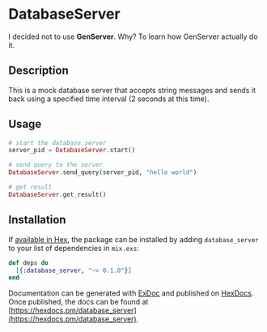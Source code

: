 # DatabaseServer

I decided not to use **GenServer**. Why? To learn how GenServer actually do it.

## Description

This is a mock database server that accepts string messages and sends it back
using a specified time interval (2 seconds at this time).

## Usage

```elixir
# start the database server
server_pid = DatabaseServer.start()

# send query to the server
DatabaseServer.send_query(server_pid, "hello world")

# get result
DatabaseServer.get_result()
```

## Installation

If [available in Hex](https://hex.pm/docs/publish), the package can be installed
by adding `database_server` to your list of dependencies in `mix.exs`:

```elixir
def deps do
  [{:database_server, "~> 0.1.0"}]
end
```

Documentation can be generated with [ExDoc](https://github.com/elixir-lang/ex_doc)
and published on [HexDocs](https://hexdocs.pm). Once published, the docs can
be found at [https://hexdocs.pm/database_server](https://hexdocs.pm/database_server).

